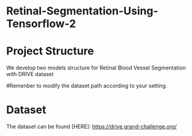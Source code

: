 # Retinal-Segmentation-Using-Tensorflow-2

# Project Structure
We develop two models structure for Retinal Blood Vessel Segmentation with DRIVE dataset

#Remenber to modify the dataset path according to your setting.

# Dataset
The dataset can be found [HERE]: https://drive.grand-challenge.org/ 
